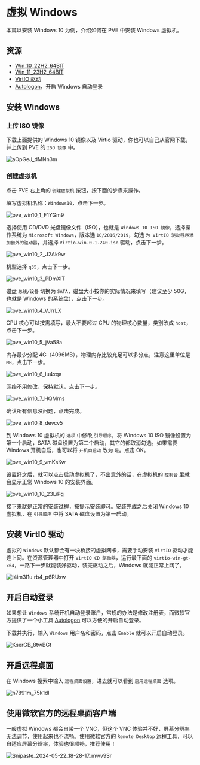 # 虚拟 Windows

本篇以安装 Windows 10 为例，介绍如何在 PVE 中安装 Windows 虚拟机。

## 资源

- [Win_10_22H2_64BIT](https://www.123pan.com/s/1JKMjv-xbxo.html)
- [Win_11_23H2_64BIT](https://www.123pan.com/s/1JKMjv-abxo.html)
- [VirtIO 驱动](https://www.123pan.com/s/1JKMjv-b2fo.html)
- [Autologon](https://learn.microsoft.com/zh-cn/sysinternals/downloads/autologon)，开启 Windows 自动登录

## 安装 Windows

### 上传 ISO 镜像

下载上面提供的 Windows 10 镜像以及 Virtio 驱动，你也可以自己从官网下载，并上传到 PVE 的 `ISO 镜像` 中。

![aOpGeJ_dMNn3m](https://img.slarker.me/wiki/aOpGeJ_dMNn3m.png)

### 创建虚拟机

点击 PVE 右上角的 `创建虚拟机` 按钮，按下面的步骤来操作。

填写虚拟机名称：`Windows10`，点击下一步。

![pve_win10_1_F1YGm9](https://img.slarker.me/wiki/pve_win10_1_F1YGm9.png)

选择使用 CD/DVD 光盘镜像文件（ISO），也就是 `Windows 10 ISO 镜像`，选择操作系统为 `Microsoft Windows`，版本选 `10/2016/2019`，勾选 `为 VirtIO 驱动程序添加额外的驱动器`，并选择 `Virtio-win-0.1.240.iso` 驱动，点击下一步。

![pve_win10_2_J2Ak9w](https://img.slarker.me/wiki/pve_win10_2_J2Ak9w.png)

机型选择 `q35`，点击下一步。

![pve_win10_3_PDmXlT](https://img.slarker.me/wiki/pve_win10_3_PDmXlT.png)

磁盘 `总线/设备` 切换为 `SATA`，磁盘大小按你的实际情况来填写（建议至少 50G，也就是 Windows 的系统盘），点击下一步。

![pve_win10_4_VJrrLX](https://img.slarker.me/wiki/pve_win10_4_VJrrLX.png)

CPU 核心可以按需填写，最大不要超过 CPU 的物理核心数量，类别改成 `host`，点击下一步。

![pve_win10_5_jVa58a](https://img.slarker.me/wiki/pve_win10_5_jVa58a.png)

内存最少分配 4G（4096MB），物理内存比较充足可以多分点，注意这里单位是 `MB`，点击下一步。

![pve_win10_6_Iu4xqa](https://img.slarker.me/wiki/pve_win10_6_Iu4xqa.png)

网络不用修改，保持默认，点击下一步。

![pve_win10_7_HQMrns](https://img.slarker.me/wiki/pve_win10_7_HQMrns.png)

确认所有信息没问题，点击完成。

![pve_win10_8_devcv5](https://img.slarker.me/wiki/pve_win10_8_devcv5.png)

到 Windows 10 虚拟机的 `选项` 中修改 `引导顺序`，将 Windows 10 ISO 镜像设置为第一个启动，SATA 磁盘设置为第二个启动，其它的都取消勾选。如果需要 Windows 开机自启，也可以将 `开机自启动` 改为 `是`。点击 OK。

![pve_win10_9_vmKsKw](https://img.slarker.me/wiki/pve_win10_9_vmKsKw.png)

设置好之后，就可以点击启动虚拟机了，不出意外的话，在虚拟机的 `控制台` 里就会显示正常 Windows 10 的安装界面。

![pve_win10_10_23LiPg](https://img.slarker.me/wiki/pve_win10_10_23LiPg.png)

接下来就是正常的安装过程，按提示安装即可。安装完成之后关闭 Windows 10 虚拟机，在 `引导顺序` 中将 SATA 磁盘设置为第一启动。

## 安装 VirtIO 驱动

虚拟的 `Windows` 默认都会有一块桥接的虚拟网卡，需要手动安装 `VirtIO` 驱动才能连上网。在资源管理器中打开 `VirtIO CD 驱动器`，运行最下面的 `virtio-win-gt-x64`，一路下一步就能装好驱动，装完驱动之后，Windows 就能正常上网了。

![i4im3l1u.rb4_p6RUsw](https://img.slarker.me/wiki/i4im3l1u.rb4_p6RUsw.png)

<!-- 如果宿主机是 `Unraid` 驱动可以从 `设置` -> `虚拟机管理器` 中下载，在创建虚拟机的时候选择驱动就行。

![ls2zrvod.spn_xguAii](https://img.slarker.me/wiki/ls2zrvod.spn_xguAii.png) -->

<!-- 如果宿主机是 PVE，可以从 PVE 官网 [下载 VirtIO 驱动](https://pve.proxmox.com/wiki/Windows_VirtIO_Drivers#Installation)，在创建虚拟机的时候额外添加一个 ISO 镜像，装好 `Windows` 进入系统之后就能直接从 CD 驱动器中安装 `VirtIO` 驱动。 -->

## 开启自动登录

如果想让 `Windows` 系统开机自动登录账户，常规的办法是修改注册表，而微软官方提供了一个小工具 [Autologon](https://learn.microsoft.com/zh-tw/sysinternals/downloads/autologon) 可以方便的开启自动登录。

下载并执行，输入 `Windows` 用户名和密码，点击 `Enable` 就可以开启自动登录。

![KserGB_8twBGt](https://img.slarker.me/wiki/KserGB_8twBGt.png)

## 开启远程桌面

在 Windows 搜索中输入 `远程桌面设置`，进去就可以看到 `启用远程桌面` 选项。

![n7891m_75k1dl](https://img.slarker.me/wiki/n7891m_75k1dl.png)

## 使用微软官方的远程桌面客户端

一般虚拟 Windows 都会自带一个 VNC，但这个 VNC 体验并不好，屏幕分辨率无法调节，使用起来也不流畅。使用微软官方的 `Remote Desktop` 远程工具，可以自适应屏幕分辨率，体验也很顺畅，推荐使用！

![Snipaste_2024-05-22_18-28-17_mwv9Sr](https://img.slarker.me/wiki/Snipaste_2024-05-22_18-28-17_mwv9Sr.jpg)